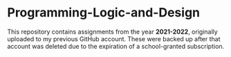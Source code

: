 # Programming-Logic-and-Design
This repository contains assignments from the year **2021-2022**, originally uploaded to my previous GitHub account. These were backed up after that account was deleted due to the expiration of a school-granted subscription. 
